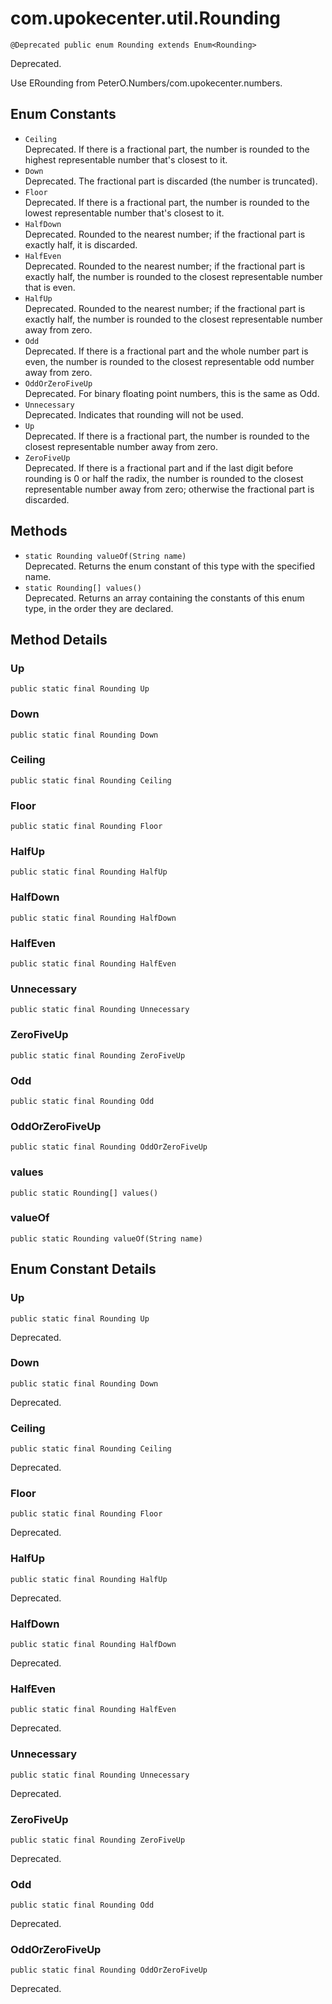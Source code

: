# com.upokecenter.util.Rounding

    @Deprecated public enum Rounding extends Enum<Rounding>

Deprecated.
<div class='deprecationComment'>Use ERounding from PeterO.Numbers/com.upokecenter.numbers.</div>

## Enum Constants

* `Ceiling`<br>
 Deprecated. If there is a fractional part, the number is rounded to the highest
 representable number that's closest to it.
* `Down`<br>
 Deprecated. The fractional part is discarded (the number is truncated).
* `Floor`<br>
 Deprecated. If there is a fractional part, the number is rounded to the lowest
 representable number that's closest to it.
* `HalfDown`<br>
 Deprecated. Rounded to the nearest number; if the fractional part is exactly half, it is
 discarded.
* `HalfEven`<br>
 Deprecated. Rounded to the nearest number; if the fractional part is exactly half, the
 number is rounded to the closest representable number that is even.
* `HalfUp`<br>
 Deprecated. Rounded to the nearest number; if the fractional part is exactly half, the
 number is rounded to the closest representable number away from zero.
* `Odd`<br>
 Deprecated. If there is a fractional part and the whole number part is even, the number
 is rounded to the closest representable odd number away from zero.
* `OddOrZeroFiveUp`<br>
 Deprecated. For binary floating point numbers, this is the same as Odd.
* `Unnecessary`<br>
 Deprecated. Indicates that rounding will not be used.
* `Up`<br>
 Deprecated. If there is a fractional part, the number is rounded to the closest
 representable number away from zero.
* `ZeroFiveUp`<br>
 Deprecated. If there is a fractional part and if the last digit before rounding is 0 or
 half the radix, the number is rounded to the closest representable
 number away from zero; otherwise the fractional part is discarded.

## Methods

* `static Rounding valueOf​(String name)`<br>
 Deprecated. Returns the enum constant of this type with the specified name.
* `static Rounding[] values()`<br>
 Deprecated. Returns an array containing the constants of this enum type, in
the order they are declared.

## Method Details

### Up
    public static final Rounding Up
### Down
    public static final Rounding Down
### Ceiling
    public static final Rounding Ceiling
### Floor
    public static final Rounding Floor
### HalfUp
    public static final Rounding HalfUp
### HalfDown
    public static final Rounding HalfDown
### HalfEven
    public static final Rounding HalfEven
### Unnecessary
    public static final Rounding Unnecessary
### ZeroFiveUp
    public static final Rounding ZeroFiveUp
### Odd
    public static final Rounding Odd
### OddOrZeroFiveUp
    public static final Rounding OddOrZeroFiveUp
### values
    public static Rounding[] values()
### valueOf
    public static Rounding valueOf​(String name)
## Enum Constant Details

### Up
    public static final Rounding Up
Deprecated.
### Down
    public static final Rounding Down
Deprecated.
### Ceiling
    public static final Rounding Ceiling
Deprecated.
### Floor
    public static final Rounding Floor
Deprecated.
### HalfUp
    public static final Rounding HalfUp
Deprecated.
### HalfDown
    public static final Rounding HalfDown
Deprecated.
### HalfEven
    public static final Rounding HalfEven
Deprecated.
### Unnecessary
    public static final Rounding Unnecessary
Deprecated.
### ZeroFiveUp
    public static final Rounding ZeroFiveUp
Deprecated.
### Odd
    public static final Rounding Odd
Deprecated.
### OddOrZeroFiveUp
    public static final Rounding OddOrZeroFiveUp
Deprecated.
